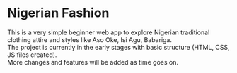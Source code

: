 # Nigerian Fashion

This is a very simple beginner web app to explore Nigerian traditional clothing attire and styles like Aso Oke, Isi Agu, Babariga.  
The project is currently in the early stages with basic structure (HTML, CSS, JS files created).  
More changes and features will be added as time goes on.
